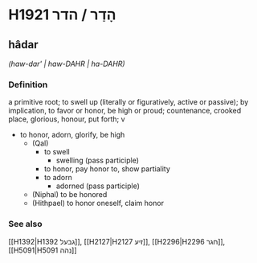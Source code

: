 # H1921 הָדַר / הדר

## hâdar

_(haw-dar' | haw-DAHR | ha-DAHR)_

### Definition

a primitive root; to swell up (literally or figuratively, active or passive); by implication, to favor or honor, be high or proud; countenance, crooked place, glorious, honour, put forth; v

- to honor, adorn, glorify, be high
  - (Qal)
    - to swell
      - swelling (pass participle)
    - to honor, pay honor to, show partiality
    - to adorn
      - adorned (pass participle)
  - (Niphal) to be honored
  - (Hithpael) to honor oneself, claim honor

### See also

[[H1392|H1392 גבעל]], [[H2127|H2127 זיע]], [[H2296|H2296 חגר]], [[H5091|H5091 נהה]]
